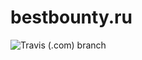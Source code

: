 # bestbounty.ru

![Travis (.com) branch](https://travis-ci.com/IvanKuchin/bestbounty.ru.svg?branch=development)
